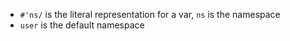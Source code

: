 - `#'ns/` is the literal representation for a var, `ns` is the namespace
- `user` is the default namespace
